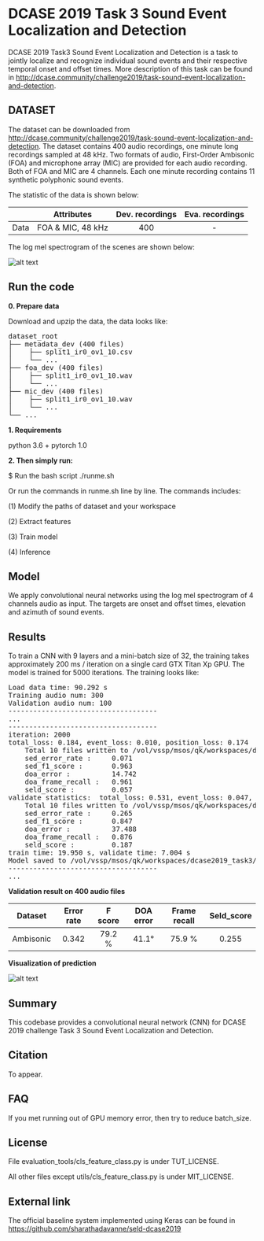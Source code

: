 # DCASE 2019 Task 3 Sound Event Localization and Detection

DCASE 2019 Task3 Sound Event Localization and Detection is a task to jointly localize and recognize individual sound events and their respective temporal onset and offset times. More description of this task can be found in http://dcase.community/challenge2019/task-sound-event-localization-and-detection.

## DATASET
The dataset can be downloaded from http://dcase.community/challenge2019/task-sound-event-localization-and-detection. The dataset contains 400 audio recordings, one minute long recordings sampled at 48 kHz. Two formats of audio, First-Order Ambisonic (FOA) and microphone array (MIC) are provided for each audio recording. Both of FOA and MIC are 4 channels. Each one minute recording contains 11 synthetic polyphonic sound events. 

The statistic of the data is shown below:

|      |     Attributes    | Dev. recordings | Eva. recordings |
|:----:|:-----------------:|:---------------:|:---------------:|
| Data | FOA & MIC, 48 kHz |       400       |        -        |

The log mel spectrogram of the scenes are shown below:

![alt text](appendixes/split1_ir0_ov1_7_ref.png)

## Run the code

**0. Prepare data** 

Download and upzip the data, the data looks like:

<pre>
dataset_root
├── metadata_dev (400 files)
│    ├── split1_ir0_ov1_10.csv
│    └── ...
├── foa_dev (400 files)
│    ├── split1_ir0_ov1_10.wav
│    └── ...
├── mic_dev (400 files)
│    ├── split1_ir0_ov1_10.wav
│    └── ...
└── ...
</pre>

**1. Requirements** 

python 3.6 + pytorch 1.0

**2. Then simply run:**

$ Run the bash script ./runme.sh

Or run the commands in runme.sh line by line. The commands includes:

(1) Modify the paths of dataset and your workspace

(2) Extract features

(3) Train model

(4) Inference

## Model
We apply convolutional neural networks using the log mel spectrogram of 4 channels audio as input. The targets are onset and offset times, elevation and azimuth of sound events. 

## Results
To train a CNN with 9 layers and a mini-batch size of 32, the training takes approximately 200 ms / iteration on a single card GTX Titan Xp GPU. The model is trained for 5000 iterations. The training looks like:

<pre>
Load data time: 90.292 s
Training audio num: 300
Validation audio num: 100
------------------------------------
...
------------------------------------
iteration: 2000
total_loss: 0.184, event_loss: 0.010, position_loss: 0.174
    Total 10 files written to /vol/vssp/msos/qk/workspaces/dcase2019_task3/_temp/submissions/main/Cnn_9layers_foa_dev_logmel_64frames_64melbins
    sed_error_rate :     0.071
    sed_f1_score :       0.963
    doa_error :          14.742
    doa_frame_recall :   0.961
    seld_score :         0.057
validate statistics:  total_loss: 0.531, event_loss: 0.047, position_loss: 0.483
    Total 10 files written to /vol/vssp/msos/qk/workspaces/dcase2019_task3/_temp/submissions/main/Cnn_9layers_foa_dev_logmel_64frames_64melbins
    sed_error_rate :     0.265
    sed_f1_score :       0.847
    doa_error :          37.488
    doa_frame_recall :   0.876
    seld_score :         0.187
train time: 19.950 s, validate time: 7.004 s
Model saved to /vol/vssp/msos/qk/workspaces/dcase2019_task3/models/main/Cnn_9layers_foa_dev_logmel_64frames_64melbins/holdout_fold=1/md_2000_iters.pth
------------------------------------
...
</pre>


**Validation result on 400 audio files**

|  Dataset  | Error rate | F score | DOA error | Frame recall | Seld_score |
|:---------:|:----------:|:-------:|:---------:|:------------:|:----------:|
| Ambisonic |    0.342   |  79.2 % |   41.1°   |    75.9 %    |    0.255   |


**Visualization of prediction**

![alt text](appendixes/split1_ir0_ov1_7_prediction.png)

## Summary
This codebase provides a convolutional neural network (CNN) for DCASE 2019 challenge Task 3 Sound Event Localization and Detection. 

## Citation
To appear. 

## FAQ
If you met running out of GPU memory error, then try to reduce batch_size. 

## License
File evaluation_tools/cls_feature_class.py is under TUT_LICENSE. 

All other files except utils/cls_feature_class.py is under MIT_LICENSE. 

## External link

The official baseline system implemented using Keras can be found in https://github.com/sharathadavanne/seld-dcase2019
